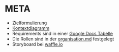 # META

* [Zielformulierung](zielformulierung.md)
* [Kontextdiagramm](context_diagram.svg)
* Requirements sind in einer [Google Docs Tabelle](https://docs.google.com/spreadsheets/d/1SoyXugix6je0kMOnhdjpEJgAKbS0o_ODnq5jCw7JaLQ/edit#gid=0)
* Die Rollen sind in der [organisation.md](organisation.md) festgelegt
* Storyboard bei [waffle.io](https://waffle.io/7pros/circuit)
